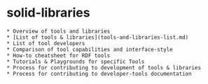 # solid-libraries

    * Overview of tools and libraries
    * [List of tools & libraries](tools-and-libraries-list.md)
    * List of tool developers
    * Comparison of tool capabilities and interface-style
    * How-to cheatsheet for RDF tools
    * Tutorials & Playgrounds for specific Tools
    * Process for contributing to development of tools & libraries
    * Process for contributing to developer-tools documentation


